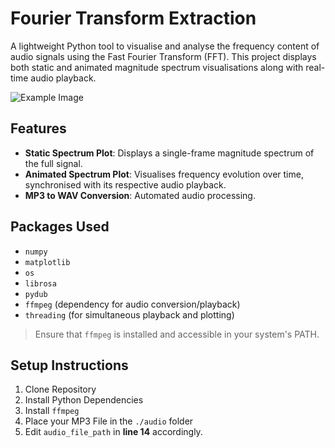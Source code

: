 # Fourier Transform Extraction
A lightweight Python tool to visualise and analyse the frequency content of audio signals using the Fast Fourier Transform (FFT). 
This project displays both static and animated magnitude spectrum visualisations along with real-time audio playback.

![Example Image]()

## Features
- **Static Spectrum Plot**: Displays a single-frame magnitude spectrum of the full signal.
- **Animated Spectrum Plot**: Visualises frequency evolution over time, synchronised with its respective audio playback.
- **MP3 to WAV Conversion**: Automated audio processing.

## Packages Used
- `numpy`
- `matplotlib`
- `os`
- `librosa`
- `pydub`
- `ffmpeg` (dependency for audio conversion/playback)
- `threading` (for simultaneous playback and plotting)

> Ensure that `ffmpeg` is installed and accessible in your system's PATH.

## Setup Instructions
1. Clone Repository
2. Install Python Dependencies
3. Install `ffmpeg`
4. Place your MP3 File in the `./audio` folder
5. Edit `audio_file_path` in **line 14** accordingly.
